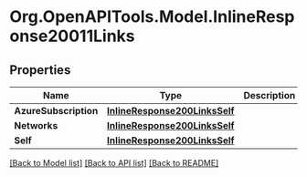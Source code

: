 
# Org.OpenAPITools.Model.InlineResponse20011Links

## Properties

Name | Type | Description | Notes
------------ | ------------- | ------------- | -------------
**AzureSubscription** | [**InlineResponse200LinksSelf**](InlineResponse200LinksSelf.md) |  | 
**Networks** | [**InlineResponse200LinksSelf**](InlineResponse200LinksSelf.md) |  | 
**Self** | [**InlineResponse200LinksSelf**](InlineResponse200LinksSelf.md) |  | 

[[Back to Model list]](../README.md#documentation-for-models)
[[Back to API list]](../README.md#documentation-for-api-endpoints)
[[Back to README]](../README.md)

